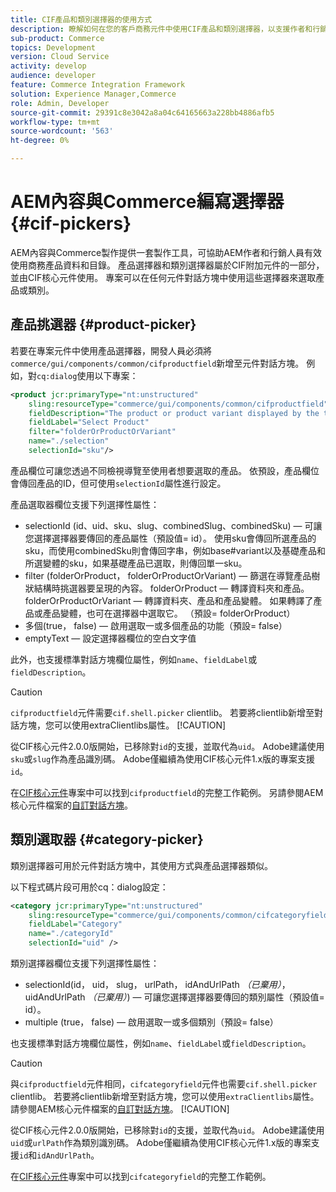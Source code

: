 ```yaml
---
title: CIF產品和類別選擇器的使用方式
description: 瞭解如何在您的客戶商務元件中使用CIF產品和類別選擇器，以支援作者和行銷人員有效使用商務產品和目錄資料。
sub-product: Commerce
topics: Development
version: Cloud Service
activity: develop
audience: developer
feature: Commerce Integration Framework
solution: Experience Manager,Commerce
role: Admin, Developer
source-git-commit: 29391c8e3042a8a04c64165663a228bb4886afb5
workflow-type: tm+mt
source-wordcount: '563'
ht-degree: 0%

---
```


# AEM內容與Commerce編寫選擇器 {#cif-pickers}

AEM內容與Commerce製作提供一套製作工具，可協助AEM作者和行銷人員有效使用商務產品資料和目錄。 產品選擇器和類別選擇器屬於CIF附加元件的一部分，並由CIF核心元件使用。 專案可以在任何元件對話方塊中使用這些選擇器來選取產品或類別。

## 產品挑選器 {#product-picker}

若要在專案元件中使用產品選擇器，開發人員必須將`commerce/gui/components/common/cifproductfield`新增至元件對話方塊。 例如，對`cq:dialog`使用以下專案：

```xml
<product jcr:primaryType="nt:unstructured"
    sling:resourceType="commerce/gui/components/common/cifproductfield"
    fieldDescription="The product or product variant displayed by the teaser"
    fieldLabel="Select Product"
    filter="folderOrProductOrVariant"
    name="./selection"
    selectionId="sku"/>
```

產品欄位可讓您透過不同檢視導覽至使用者想要選取的產品。 依預設，產品欄位會傳回產品的ID，但可使用`selectionId`屬性進行設定。

產品選取器欄位支援下列選擇性屬性：

- selectionId (id、uid、sku、slug、combinedSlug、combinedSku) — 可讓您選擇選擇器要傳回的產品屬性（預設值= id）。 使用sku會傳回所選產品的sku，而使用combinedSku則會傳回字串，例如base#variant以及基礎產品和所選變體的sku，如果基礎產品已選取，則傳回單一sku。
- filter (folderOrProduct， folderOrProductOrVariant) — 篩選在導覽產品樹狀結構時挑選器要呈現的內容。 folderOrProduct — 轉譯資料夾和產品。 folderOrProductOrVariant — 轉譯資料夾、產品和產品變體。 如果轉譯了產品或產品變體，也可在選擇器中選取它。 （預設= folderOrProduct）
- 多個(true， false) — 啟用選取一或多個產品的功能（預設= false）
- emptyText — 設定選擇器欄位的空白文字值

此外，也支援標準對話方塊欄位屬性，例如`name`、`fieldLabel`或`fieldDescription`。

>[!CAUTION]
>
>`cifproductfield`元件需要`cif.shell.picker` clientlib。 若要將clientlib新增至對話方塊，您可以使用extraClientlibs屬性。
>[!CAUTION]
>
>從CIF核心元件2.0.0版開始，已移除對`id`的支援，並取代為`uid`。 Adobe建議使用`sku`或`slug`作為產品識別碼。 Adobe僅繼續為使用CIF核心元件1.x版的專案支援`id`。

在[CIF核心元件](https://github.com/adobe/aem-core-cif-components/blob/master/ui.apps/src/main/content/jcr_root/apps/core/cif/components/commerce/productteaser/v1/productteaser/_cq_dialog/.content.xml)專案中可以找到`cifproductfield`的完整工作範例。 另請參閱AEM核心元件檔案的[自訂對話方塊](https://experienceleague.adobe.com/docs/experience-manager-core-components/using/developing/customizing.html#customizing-dialogs)。

## 類別選取器 {#category-picker}

類別選擇器可用於元件對話方塊中，其使用方式與產品選擇器類似。

以下程式碼片段可用於cq：dialog設定：

```xml
<category jcr:primaryType="nt:unstructured" 
    sling:resourceType="commerce/gui/components/common/cifcategoryfield" 
    fieldLabel="Category" 
    name="./categoryId" 
    selectionId="uid" />
```

類別選擇器欄位支援下列選擇性屬性：

- selectionId(id， uid， slug， urlPath， idAndUrlPath _（已棄用）_， uidAndUrlPath _（已棄用）_) — 可讓您選擇選擇器要傳回的類別屬性（預設值= id）。
- multiple (true， false) — 啟用選取一或多個類別（預設= false）

也支援標準對話方塊欄位屬性，例如`name`、`fieldLabel`或`fieldDescription`。

>[!CAUTION]
>
>與`cifproductfield`元件相同，`cifcategoryfield`元件也需要`cif.shell.picker` clientlib。 若要將clientlib新增至對話方塊，您可以使用`extraClientlibs`屬性。 請參閱AEM核心元件檔案的[自訂對話方塊](https://experienceleague.adobe.com/docs/experience-manager-core-components/using/developing/customizing.html#customizing-dialogs)。
>[!CAUTION]
>
>從CIF核心元件2.0.0版開始，已移除對`id`的支援，並取代為`uid`。 Adobe建議使用`uid`或`urlPath`作為類別識別碼。 Adobe僅繼續為使用CIF核心元件1.x版的專案支援`id`和`idAndUrlPath`。

在[CIF核心元件](https://github.com/adobe/aem-core-cif-components/blob/master/ui.apps/src/main/content/jcr_root/apps/core/cif/components/commerce/featuredcategorylist/v1/featuredcategorylist/_cq_dialog/.content.xml)專案中可以找到`cifcategoryfield`的完整工作範例。
